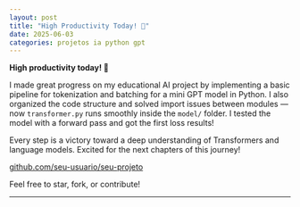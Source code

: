 ```yaml
---
layout: post
title: "High Productivity Today! 🚀"
date: 2025-06-03
categories: projetos ia python gpt
---
```


**High productivity today! 🚀**

I made great progress on my educational AI project by implementing a basic pipeline for tokenization and batching for a mini GPT model in Python. I also organized the code structure and solved import issues between modules — now `transformer.py` runs smoothly inside the `model/` folder. I tested the model with a forward pass and got the first loss results!

Every step is a victory toward a deep understanding of Transformers and language models. Excited for the next chapters of this journey!

[github.com/seu-usuario/seu-projeto](https://github.com/seu-usuario/seu-projeto)

Feel free to star, fork, or contribute!

---

